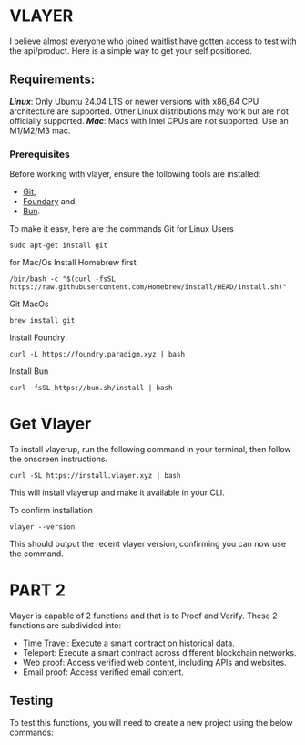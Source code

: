 # VLAYER

I believe almost everyone who joined waitlist have gotten access to test with the api/product.
Here is a simple way to get your self positioned.

## Requirements:
***Linux***: Only Ubuntu 24.04 LTS or newer versions with x86_64 CPU architecture are supported. Other Linux distributions may work but are not officially supported.
***Mac***: Macs with Intel CPUs are not supported. Use an M1/M2/M3 mac.

### Prerequisites
Before working with vlayer, ensure the following tools are installed:
* [Git](https://git-scm.com/downloads), 
* [Foundary](https://book.getfoundry.sh/getting-started/installation) and,
* [Bun](https://bun.sh/).

To make it easy, here are the commands
Git for Linux Users 
```
sudo apt-get install git
```
for Mac/Os
Install Homebrew first
```
/bin/bash -c "$(curl -fsSL https://raw.githubusercontent.com/Homebrew/install/HEAD/install.sh)"
```
Git MacOs
```
brew install git
```

Install Foundry
```
curl -L https://foundry.paradigm.xyz | bash
```

Install Bun
```
curl -fsSL https://bun.sh/install | bash
```

# Get Vlayer
To install vlayerup, run the following command in your terminal, then follow the onscreen instructions.
```
curl -SL https://install.vlayer.xyz | bash
```
This will install vlayerup and make it available in your CLI.

To confirm installation
```
vlayer --version
```
This should output the recent vlayer version, confirming you can now use the command.

# PART 2
Vlayer is capable of 2 functions and that is to Proof and Verify. These 2 functions are subdivided into:

* Time Travel: Execute a smart contract on historical data.
* Teleport: Execute a smart contract across different blockchain networks.
* Web proof: Access verified web content, including APIs and websites.
* Email proof: Access verified email content.

## Testing
To test this functions, you will need to create a new project using the below commands:
